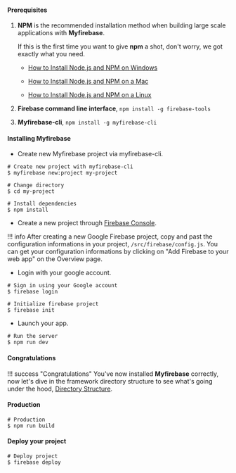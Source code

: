#### Prerequisites

1. **NPM** is the recommended installation method when building large scale applications with **Myfirebase**.

    If this is the first time you want to give **npm** a shot, don't worry, we got exactly what you need.

    - [How to Install Node.js and NPM on Windows](http://blog.teamtreehouse.com/install-node-js-npm-windows)

    - [How to Install Node.js and NPM on a Mac](http://blog.teamtreehouse.com/install-node-js-npm-mac)

    - [How to Install Node.js and NPM on a Linux](http://blog.teamtreehouse.com/install-node-js-npm-linux)

2. **Firebase command line interface**, `npm install -g firebase-tools`

3. **Myfirebase-cli**, `npm install -g myfirebase-cli`

#### Installing Myfirebase

- Create new Myfirebase project via myfirebase-cli. 

```shell
# Create new project with myfirebase-cli
$ myfirebase new:project my-project

# Change directory
$ cd my-project

# Install dependencies
$ npm install
```

- Create a new project through [Firebase Console](https://console.firebase.google.com).

!!! info
    After creating a new Google Firebase project, copy and past the configuration informations in your project, `/src/firebase/config.js`. You can get your configuration informations by clicking on "Add Firebase to your web app" on the Overview page. 

- Login with your google account. 

```shell
# Sign in using your Google account
$ firebase login

# Initialize firebase project
$ firebase init
```

- Launch your app.

```shell
# Run the server
$ npm run dev
```

#### Congratulations

!!! success "Congratulations"
    You've now installed **Myfirebase** correctly, now let's dive in the framework directory structure to see what's going under the hood, [Directory Structure](directory-structure.md).

#### Production

```shell
# Production
$ npm run build
```

#### Deploy your project

```shell
# Deploy project
$ firebase deploy
```
